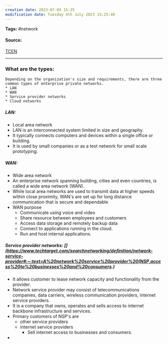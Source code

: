 ```yaml
---
creation date: 2023-07-04 15:25
modification date: Tuesday 4th July 2023 15:25:40
---
```


**Tags:** #network 

#### Source:
[TCEN](https://aws.amazon.com/what-is/computer-networking/)

--------------------------------------

### What are the types:

	Depending on the organization's size and requirements, there are three common types of enterprise private networks.
	* LAN
	* WAN
	* Service provider networks
	* Cloud networks

##### LAN:

* Local area network
* LAN is an interconnected system limited in size and geography.
* It typically connects computers and devices within a single office or building.
* It is used by small companies or as a test network for small scale prototyping.

##### WAN:[](https://aws.amazon.com/what-is/wan/)

* Wide area network
* An enterprise network spanning building, cities and even countries, is called a wide area network (WAN). 
* While local area networks are used to transmit data at higher speeds within close proximity, WAN's are set up for long distance communication that is secure and dependable
* WAN purpose
	* Communicate using voice and video
	* Share resource between employees and customers
	* Access data storage and remotely backup data
	* Connect to applications running in the cloud.
	* Run and host internal applications.

##### Service provider networks: [](https://www.techtarget.com/searchnetworking/definition/network-service-provider#:~:text=A%20network%20service%20provider%20(NSP,access%20to%20businesses%20and%20consumers.)

* It allows customer to lease network capacity and functionality from the provider. 
* Network service provider may consist of telecommunications companies, data carriers, wireless communication providers, internet service providers.
* It is a company that owns, operates and sells access to internet backbone infrastructure and services.
* Primary customers of NSP's are 
	* other service providers
	* internet service providers
		* Sell internet access to businesses and consumers.
* 